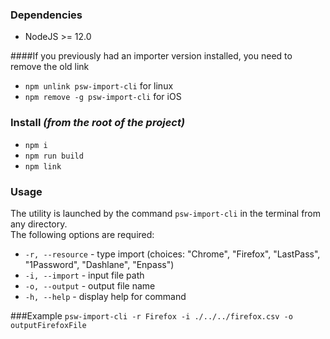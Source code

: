 ### Dependencies
- NodeJS >= 12.0


####If you previously had an importer version installed, you need to remove the old link
- `npm unlink psw-import-cli` for linux 
- `npm remove -g psw-import-cli` for iOS

### Install _(from the root of the project)_
- `npm i`
- `npm run build`
- `npm link`


### Usage
The utility is launched by the command `psw-import-cli` in the terminal from any directory.  
The following options are required:
- `-r, --resource` - type import (choices: "Chrome", "Firefox", "LastPass", "1Password", "Dashlane", "Enpass")
- `-i, --import` - input file path
- `-o, --output` - output file name
- `-h, --help` - display help for command

###Example
`psw-import-cli -r Firefox -i ./../../firefox.csv -o outputFirefoxFile`
